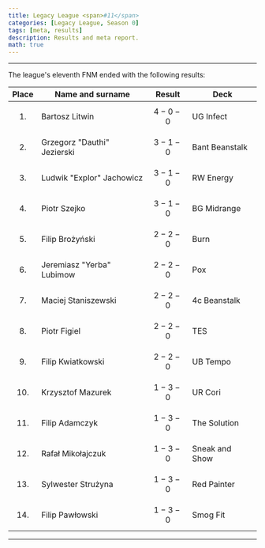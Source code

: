 ```yaml
---
title: Legacy League <span>#11</span>
categories: [Legacy League, Season 0]
tags: [meta, results]
description: Results and meta report.
math: true
---
```


---

The league's eleventh FNM ended with the following results:

|   Place   | Name and surname            | Result      | Deck           |
|:---------:|-----------------------------|-------------|----------------|
| $$ 1. $$  | Bartosz Litwin              | $$ 4-0-0 $$ | UG Infect      |
| $$ 2. $$  | Grzegorz "Dauthi" Jezierski | $$ 3-1-0 $$ | Bant Beanstalk |
| $$ 3. $$  | Ludwik "Explor" Jachowicz   | $$ 3-1-0 $$ | RW Energy      |
| $$ 4. $$  | Piotr Szejko                | $$ 3-1-0 $$ | BG Midrange    |
| $$ 5. $$  | Filip Brożyński             | $$ 2-2-0 $$ | Burn           |
| $$ 6. $$  | Jeremiasz "Yerba" Lubimow   | $$ 2-2-0 $$ | Pox            |
| $$ 7. $$  | Maciej Staniszewski         | $$ 2-2-0 $$ | 4c Beanstalk   |
| $$ 8. $$  | Piotr Figiel                | $$ 2-2-0 $$ | TES            |
| $$ 9. $$  | Filip Kwiatkowski           | $$ 2-2-0 $$ | UB Tempo       |
| $$ 10. $$ | Krzysztof Mazurek           | $$ 1-3-0 $$ | UR Cori        |
| $$ 11. $$ | Filip Adamczyk              | $$ 1-3-0 $$ | The Solution   |
| $$ 12. $$ | Rafał Mikołajczuk           | $$ 1-3-0 $$ | Sneak and Show |
| $$ 13. $$ | Sylwester Strużyna          | $$ 1-3-0 $$ | Red Painter    |
| $$ 14. $$ | Filip Pawłowski             | $$ 1-3-0 $$ | Smog Fit       |

---
